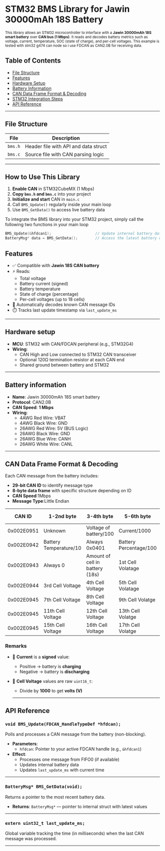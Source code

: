 # STM32 BMS Library for Jawin 30000mAh 18S Battery

<span style="font-size:smaller;">
This library allows an STM32 microcontroller to interface with a <strong>Jawin 30000mAh 18S smart battery</strong> over <strong>CAN bus (1 Mbps)</strong>. It reads and decodes battery metrics such as voltage, current, temperature, SOC (state of charge), and per-cell voltages. This example is tested with stm32 g474 can node so i use FDCAN as CAN2.0B for receiving data.
</span>

## Table of Contents
- [File Structure](#file-structure)
- [Features](#features)
- [Hardware Setup](#hardware-setup)
- [Battery Information](#battery-information)
- [CAN Data Frame Format & Decoding](#can-data-frame-format--decoding)
- [STM32 Integration Steps](#stm32-integration-steps)
- [API Reference](#api-reference)


---
## File Structure

| File      | Description                          |
|-----------|--------------------------------------|
| `bms.h`   | Header file with API and data struct |
| `bms.c`   | Source file with CAN parsing logic   |

---
## How to Use This Library

1. **Enable CAN** in STM32CubeMX (1 Mbps)
2. **Copy `bms.h` and `bms.c`** into your project
3. **Initialize and start** CAN in `main.c`
4. Call `BMS_Update()` regularly inside your main loop
5. Use `BMS_GetData()` to access live battery data

To integrate the BMS library into your STM32 project, simply call the following two functions in your main loop 

```c
BMS_Update(&hfdcan1);                    // Update internal battery data from CAN frame
BatteryMsg* data = BMS_GetData();        // Access the latest battery data
```

## Features

- ✅ Compatible with **Jawin 18S CAN battery**
- ⚡ Reads:
  - Total voltage
  - Battery current (signed)
  - Battery temperature
  - State of charge (percentage)
  - Per-cell voltages (up to 18 cells)
- 🧠 Automatically decodes known CAN message IDs
- ⏱️ Tracks last update timestamp via `last_update_ms`

---

## Hardware setup

- **MCU**: STM32 with CAN/FDCAN peripheral (e.g., STM32G4)
- **Wiring**:
  - CAN High and Low connected to STM32 CAN transceiver
  - Optional 120Ω termination resistor at each CAN end
  - Shared ground between battery and STM32

---

## Battery information

- **Name**: Jawin 30000mAh 18S smart battery 
- **Protocol**: CAN2.0B
- **CAN Speed**: **1 Mbps**
- **Wiring**:
  - 4AWG Red Wire: VBAT
  - 4AWG Black Wire: GND
  - 26AWG Red Wire: 5V (BUS Logic)
  - 26AWG Black Wire: GND
  - 26AWG Blue Wire: CANH
  - 26AWG White Wire: CANL

---

##  CAN Data Frame Format & Decoding

Each CAN message from the battery includes:

- **29-bit CAN ID** to identify message type
- **8-byte data frame** with specific structure depending on ID
- **CAN Speed**:1Mbps
- **Message Type**:Little Endian

|   CAN ID    |       1-2nd byte       |            3-4th byte           |       5-6th byte       |     7-8th byte     |
|-------------|------------------------|---------------------------------|------------------------|--------------------|
| 0x002E0951  | Unknown                | Voltage of battery/100          | Current/1000           | Unknown            |
| 0x002E0942  | Battery Temperature/10 | Always 0x0401                   | Battery Percentage/100 | Always 0           |
| 0x002E0943  | Always 0               | Amount of cell in battery (18s) | 1st Cell Volatage      | 2nd Cell Volatage  |
| 0x002E0944  | 3rd Cell Voltage       | 4th Cell Voltage                | 5th Cell Volatage      | 6th Cell Volatage  |
| 0x002E0945  | 7th Cell Voltage       | 8th Cell Voltage                | 9th Cell Volatge       | 10th Cell Volatage |
| 0x002E0945  | 11th Cell Voltage      | 12th Cell Voltage               | 13th Cell Volatge      | 14th Cell Volatage |
| 0x002E0945  | 15th Cell Voltage      | 16th Cell Voltage               | 17th Cell Volatge      | 18th Cell Volatage |


###  **Remarks**

- 🔄 **Current** is a **signed** value:  
  - Positive → battery is **charging**  
  - Negative → battery is **discharging**

- 🔋 **Cell Voltage** values are raw `uint16_t`:
  - Divide by **1000** to get **volts (V)**
  ---


## API Reference

### `void BMS_Update(FDCAN_HandleTypeDef *hfdcan);`

Polls and processes a CAN message from the battery (non-blocking).

- **Parameters**:
  - `hfdcan`: Pointer to your active FDCAN handle (e.g., `&hfdcan1`)
- **Effect**:
  - Processes one message from FIFO0 (if available)
  - Updates internal battery data
  - Updates `last_update_ms` with current time

---

### `BatteryMsg* BMS_GetData(void);`

Returns a pointer to the most recent battery data.

- **Returns**: `BatteryMsg*` — pointer to internal struct with latest values

---

### `extern uint32_t last_update_ms;`

Global variable tracking the time (in milliseconds) when the last CAN message was processed.

---








